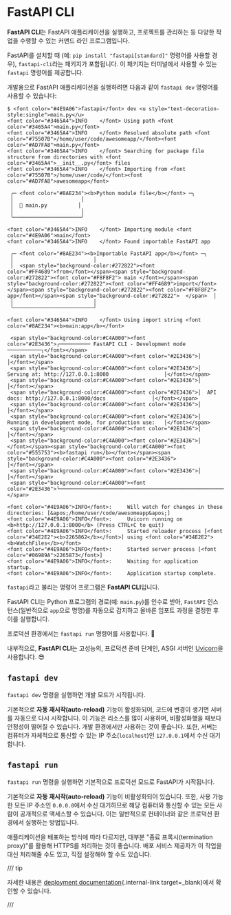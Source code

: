 # FastAPI CLI

**FastAPI CLI**는 FastAPI 애플리케이션을 실행하고, 프로젝트를 관리하는 등 다양한 작업을 수행할 수 있는 커맨드 라인 프로그램입니다.

FastAPI를 설치할 때 (예: `pip install "fastapi[standard]"` 명령어를 사용할 경우), `fastapi-cli`라는 패키지가 포함됩니다. 이 패키지는 터미널에서 사용할 수 있는 `fastapi` 명령어를 제공합니다.

개발용으로 FastAPI 애플리케이션을 실행하려면 다음과 같이 `fastapi dev` 명령어를 사용할 수 있습니다:

<div class="termy">

```console
$ <font color="#4E9A06">fastapi</font> dev <u style="text-decoration-style:single">main.py</u>
<font color="#3465A4">INFO    </font> Using path <font color="#3465A4">main.py</font>
<font color="#3465A4">INFO    </font> Resolved absolute path <font color="#75507B">/home/user/code/awesomeapp/</font><font color="#AD7FA8">main.py</font>
<font color="#3465A4">INFO    </font> Searching for package file structure from directories with <font color="#3465A4">__init__.py</font> files
<font color="#3465A4">INFO    </font> Importing from <font color="#75507B">/home/user/code/</font><font color="#AD7FA8">awesomeapp</font>

 ╭─ <font color="#8AE234"><b>Python module file</b></font> ─╮
 │                      │
 │  🐍 main.py          │
 │                      │
 ╰──────────────────────╯

<font color="#3465A4">INFO    </font> Importing module <font color="#4E9A06">main</font>
<font color="#3465A4">INFO    </font> Found importable FastAPI app

 ╭─ <font color="#8AE234"><b>Importable FastAPI app</b></font> ─╮
 │                          │
 │  <span style="background-color:#272822"><font color="#FF4689">from</font></span><span style="background-color:#272822"><font color="#F8F8F2"> main </font></span><span style="background-color:#272822"><font color="#FF4689">import</font></span><span style="background-color:#272822"><font color="#F8F8F2"> app</font></span><span style="background-color:#272822">  </span>  │
 │                          │
 ╰──────────────────────────╯

<font color="#3465A4">INFO    </font> Using import string <font color="#8AE234"><b>main:app</b></font>

 <span style="background-color:#C4A000"><font color="#2E3436">╭────────── FastAPI CLI - Development mode ───────────╮</font></span>
 <span style="background-color:#C4A000"><font color="#2E3436">│                                                     │</font></span>
 <span style="background-color:#C4A000"><font color="#2E3436">│  Serving at: http://127.0.0.1:8000                  │</font></span>
 <span style="background-color:#C4A000"><font color="#2E3436">│                                                     │</font></span>
 <span style="background-color:#C4A000"><font color="#2E3436">│  API docs: http://127.0.0.1:8000/docs               │</font></span>
 <span style="background-color:#C4A000"><font color="#2E3436">│                                                     │</font></span>
 <span style="background-color:#C4A000"><font color="#2E3436">│  Running in development mode, for production use:   │</font></span>
 <span style="background-color:#C4A000"><font color="#2E3436">│                                                     │</font></span>
 <span style="background-color:#C4A000"><font color="#2E3436">│  </font></span><span style="background-color:#C4A000"><font color="#555753"><b>fastapi run</b></font></span><span style="background-color:#C4A000"><font color="#2E3436">                                        │</font></span>
 <span style="background-color:#C4A000"><font color="#2E3436">│                                                     │</font></span>
 <span style="background-color:#C4A000"><font color="#2E3436">╰─────────────────────────────────────────────────────╯</font></span>

<font color="#4E9A06">INFO</font>:     Will watch for changes in these directories: [&apos;/home/user/code/awesomeapp&apos;]
<font color="#4E9A06">INFO</font>:     Uvicorn running on <b>http://127.0.0.1:8000</b> (Press CTRL+C to quit)
<font color="#4E9A06">INFO</font>:     Started reloader process [<font color="#34E2E2"><b>2265862</b></font>] using <font color="#34E2E2"><b>WatchFiles</b></font>
<font color="#4E9A06">INFO</font>:     Started server process [<font color="#06989A">2265873</font>]
<font color="#4E9A06">INFO</font>:     Waiting for application startup.
<font color="#4E9A06">INFO</font>:     Application startup complete.
```

</div>

`fastapi`라고 불리는 명령어 프로그램은 **FastAPI CLI**입니다.

FastAPI CLI는 Python 프로그램의 경로(예: `main.py`)를 인수로 받아, `FastAPI` 인스턴스(일반적으로 `app`으로 명명)를 자동으로 감지하고 올바른 임포트 과정을 결정한 후 이를 실행합니다.

프로덕션 환경에서는 `fastapi run` 명령어를 사용합니다. 🚀

내부적으로, **FastAPI CLI**는 고성능의, 프로덕션 준비 단계인, ASGI 서버인 <a href="https://www.uvicorn.org" class="external-link" target="_blank">Uvicorn</a>을 사용합니다. 😎

## `fastapi dev`

`fastapi dev` 명령을 실행하면 개발 모드가 시작됩니다.

기본적으로 **자동 재시작(auto-reload)** 기능이 활성화되어, 코드에 변경이 생기면 서버를 자동으로 다시 시작합니다. 이 기능은 리소스를 많이 사용하며, 비활성화했을 때보다 안정성이 떨어질 수 있습니다. 개발 환경에서만 사용하는 것이 좋습니다. 또한, 서버는 컴퓨터가 자체적으로 통신할 수 있는 IP 주소(`localhost`)인 `127.0.0.1`에서 수신 대기합니다.

## `fastapi run`

`fastapi run` 명령을 실행하면 기본적으로 프로덕션 모드로 FastAPI가 시작됩니다.

기본적으로 **자동 재시작(auto-reload)** 기능이 비활성화되어 있습니다. 또한, 사용 가능한 모든 IP 주소인 `0.0.0.0`에서 수신 대기하므로 해당 컴퓨터와 통신할 수 있는 모든 사람이 공개적으로 액세스할 수 있습니다. 이는 일반적으로 컨테이너와 같은 프로덕션 환경에서 실행하는 방법입니다.

애플리케이션을 배포하는 방식에 따라 다르지만, 대부분 "종료 프록시(termination proxy)"를 활용해 HTTPS를 처리하는 것이 좋습니다. 배포 서비스 제공자가 이 작업을 대신 처리해줄 수도 있고, 직접 설정해야 할 수도 있습니다.

/// tip

자세한 내용은 [deployment documentation](deployment/index.md){.internal-link target=\_blank}에서 확인할 수 있습니다.

///
